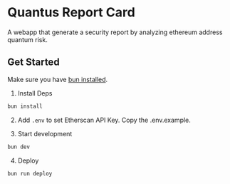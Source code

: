 # Quantus Report Card

A webapp that generate a security report by analyzing ethereum address quantum risk.

## Get Started

Make sure you have [bun installed](https://bun.com/docs/installation).

1. Install Deps

```sh
bun install
```

2. Add `.env` to set Etherscan API Key. Copy the .env.example.

3. Start development

```sh
bun dev
```

4. Deploy

```sh
bun run deploy
```
